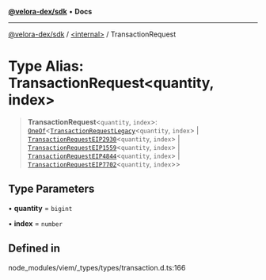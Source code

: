 [**@velora-dex/sdk**](../../README.md) • **Docs**

***

[@velora-dex/sdk](../../globals.md) / [\<internal\>](../README.md) / TransactionRequest

# Type Alias: TransactionRequest\<quantity, index\>

> **TransactionRequest**\<`quantity`, `index`\>: [`OneOf`](OneOf.md)\<[`TransactionRequestLegacy`](TransactionRequestLegacy.md)\<`quantity`, `index`\> \| [`TransactionRequestEIP2930`](TransactionRequestEIP2930.md)\<`quantity`, `index`\> \| [`TransactionRequestEIP1559`](TransactionRequestEIP1559.md)\<`quantity`, `index`\> \| [`TransactionRequestEIP4844`](TransactionRequestEIP4844.md)\<`quantity`, `index`\> \| [`TransactionRequestEIP7702`](TransactionRequestEIP7702.md)\<`quantity`, `index`\>\>

## Type Parameters

• **quantity** = `bigint`

• **index** = `number`

## Defined in

node\_modules/viem/\_types/types/transaction.d.ts:166
